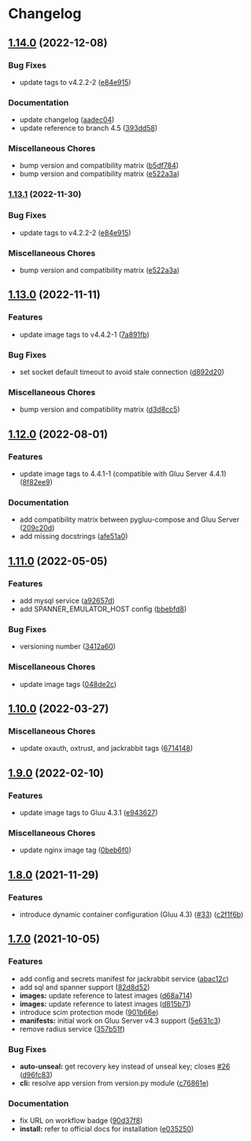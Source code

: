 # Changelog

## [1.14.0](https://www.github.com/GluuFederation/community-edition-containers/compare/v1.13.0...v1.14.0) (2022-12-08)


### Bug Fixes

* update tags to v4.2.2-2 ([e84e915](https://www.github.com/GluuFederation/community-edition-containers/commit/e84e915990f19457686be923a64068bce8c07836))


### Documentation

* update changelog ([aadec04](https://www.github.com/GluuFederation/community-edition-containers/commit/aadec0446f633bdb9e0aa85ec302604283f1e00e))
* update reference to branch 4.5 ([393dd58](https://www.github.com/GluuFederation/community-edition-containers/commit/393dd583f543416beedd8d11aa1bb92c1a7d01d1))


### Miscellaneous Chores

* bump version and compatibility matrix ([b5df784](https://www.github.com/GluuFederation/community-edition-containers/commit/b5df7840191eb5b5d1d3c309e03e4ad10e7ef08c))
* bump version and compatibility matrix ([e522a3a](https://www.github.com/GluuFederation/community-edition-containers/commit/e522a3a645d0d5580557adc096035d653342ba1e))

### [1.13.1](https://www.github.com/GluuFederation/community-edition-containers/compare/v1.13.0...v1.13.1) (2022-11-30)


### Bug Fixes

* update tags to v4.2.2-2 ([e84e915](https://www.github.com/GluuFederation/community-edition-containers/commit/e84e915990f19457686be923a64068bce8c07836))


### Miscellaneous Chores

* bump version and compatibility matrix ([e522a3a](https://www.github.com/GluuFederation/community-edition-containers/commit/e522a3a645d0d5580557adc096035d653342ba1e))

## [1.13.0](https://www.github.com/GluuFederation/community-edition-containers/compare/v1.12.0...v1.13.0) (2022-11-11)


### Features

* update image tags to v4.4.2-1 ([7a891fb](https://www.github.com/GluuFederation/community-edition-containers/commit/7a891fbcd8b188104b6e670350a669eaff726a3a))


### Bug Fixes

* set socket default timeout to avoid stale connection ([d892d20](https://www.github.com/GluuFederation/community-edition-containers/commit/d892d20be600e7e50ea6642da0fa5ae6e2692b68))


### Miscellaneous Chores

* bump version and compatibility matrix ([d3d8cc5](https://www.github.com/GluuFederation/community-edition-containers/commit/d3d8cc5346848af025308afc930eb9cd668a9b35))

## [1.12.0](https://www.github.com/GluuFederation/community-edition-containers/compare/v1.11.0...v1.12.0) (2022-08-01)

### Features

* update image tags to 4.4.1-1 (compatible with Gluu Server 4.4.1)([8f82ee9](https://github.com/GluuFederation/community-edition-containers/commit/8f82ee9608a2b0a7860ada6aa5cec1bf55b2294e))

### Documentation

* add compatibility matrix between pygluu-compose and Gluu Server ([209c20d](https://www.github.com/GluuFederation/community-edition-containers/commit/209c20d880f8999dc3df00ef2c53af66315c1157))
* add missing docstrings ([afe51a0](https://www.github.com/GluuFederation/community-edition-containers/commit/afe51a06404c41249ecf2bc1bd74c6f1018be4e4))

## [1.11.0](https://www.github.com/GluuFederation/community-edition-containers/compare/v1.10.0...v1.11.0) (2022-05-05)


### Features

* add mysql service ([a92657d](https://www.github.com/GluuFederation/community-edition-containers/commit/a92657d44491c1d9aacfd2cd8eb4f517f0012945))
* add SPANNER_EMULATOR_HOST config ([bbebfd8](https://www.github.com/GluuFederation/community-edition-containers/commit/bbebfd88e379e0f7f506b73c8a1ac9a2ac76f2c2))


### Bug Fixes

* versioning number ([3412a60](https://www.github.com/GluuFederation/community-edition-containers/commit/3412a607e04fe0c03593d2d7edea2c20b1547bbc))


### Miscellaneous Chores

* update image tags ([048de2c](https://www.github.com/GluuFederation/community-edition-containers/commit/048de2ce7dba89beca57227d1bb17ec43f7b4766))

## [1.10.0](https://www.github.com/GluuFederation/community-edition-containers/compare/v1.9.0...v1.10.0) (2022-03-27)


### Miscellaneous Chores

* update oxauth, oxtrust, and jackrabbit tags ([6714148](https://www.github.com/GluuFederation/community-edition-containers/commit/67141480e3670d3ca62ecc908e3788d98eed7cfa))

## [1.9.0](https://www.github.com/GluuFederation/community-edition-containers/compare/v1.8.0...v1.9.0) (2022-02-10)


### Features

* update image tags to Gluu 4.3.1 ([e943627](https://www.github.com/GluuFederation/community-edition-containers/commit/e943627d378fc28256e84aa08fc93a0c8d5e9206))


### Miscellaneous Chores

* update nginx image tag ([0beb6f0](https://www.github.com/GluuFederation/community-edition-containers/commit/0beb6f0260fc5ae894122015f2920c0d73200e91))

## [1.8.0](https://www.github.com/GluuFederation/community-edition-containers/compare/v1.7.0...v1.8.0) (2021-11-29)


### Features

* introduce dynamic container configuration (Gluu 4.3) ([#33](https://www.github.com/GluuFederation/community-edition-containers/issues/33)) ([c2f1f6b](https://www.github.com/GluuFederation/community-edition-containers/commit/c2f1f6bcda4486288ae1a15ec14d2116ff07e753))

## [1.7.0](https://www.github.com/GluuFederation/community-edition-containers/compare/v1.6.1...v1.7.0) (2021-10-05)


### Features

* add config and secrets manifest for jackrabbit service ([abac12c](https://www.github.com/GluuFederation/community-edition-containers/commit/abac12ca44f572039f6ff5f9f02a3fd1bb8d2b2a))
* add sql and spanner support ([82d8d52](https://www.github.com/GluuFederation/community-edition-containers/commit/82d8d527e60146c058a29bc1c8c792e0517475de))
* **images:** update reference to latest images ([d68a714](https://www.github.com/GluuFederation/community-edition-containers/commit/d68a7147c398dbc4139666a7b4f0df763c10b6eb))
* **images:** update reference to latest images ([d815b71](https://www.github.com/GluuFederation/community-edition-containers/commit/d815b711e3ae8de2cd4fe00a6868b78c5efcd4d5))
* introduce scim protection mode ([901b66e](https://www.github.com/GluuFederation/community-edition-containers/commit/901b66e7a0aeb8aff2f6d4a2ed08906e49f9fbcb))
* **manifests:** initial work on Gluu Server v4.3 support ([5e631c3](https://www.github.com/GluuFederation/community-edition-containers/commit/5e631c3303c8504365f6a78af34444198219fc68))
* remove radius service ([357b51f](https://www.github.com/GluuFederation/community-edition-containers/commit/357b51fede38461eda137c4b827cd89b8b23a285))


### Bug Fixes

* **auto-unseal:** get recovery key instead of unseal key; closes [#26](https://www.github.com/GluuFederation/community-edition-containers/issues/26) ([d96fc83](https://www.github.com/GluuFederation/community-edition-containers/commit/d96fc83d34902a48002c4d0fd8f60b24b48fea6c))
* **cli:** resolve app version from version.py module ([c76861e](https://www.github.com/GluuFederation/community-edition-containers/commit/c76861ed4525a432ac39a3d84e5036685353f5bb))


### Documentation

* fix URL on workflow badge ([90d37f8](https://www.github.com/GluuFederation/community-edition-containers/commit/90d37f89214fdcc88d513efc00001ba68b9c538c))
* **install:** refer to official docs for installation ([e035250](https://www.github.com/GluuFederation/community-edition-containers/commit/e03525032bad6d4ed27319c565872c1ad693aca6))
